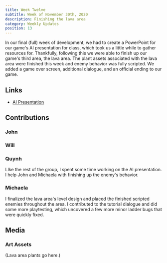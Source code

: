 ```yaml
---
title: Week Twelve
subtitle: Week of November 30th, 2020
description: Finishing the lava area
category: Weekly Updates
position: 13
---
```


In our final (full) week of development, we had to create a PowerPoint for our game's AI presentation for class, which took us a little while to gather resources for. Thankfully, following this we were able to finish up our game's third area, the lava area. The plant assets associated with the lava area were finished this week and enemy behavior was fully scripted. We added a game over screen, additional dialogue, and an official ending to our game.

## Links
- [AI Presentation](./media/week-10/AI-presentation.pdf)

## Contributions
 
### John

### Will

### Quynh
LIke the rest of the group, I spent some time working on the AI presentation. I help John and Michaela with finishing up the enemy's behavior.
### Michaela
I finalized the lava area's level design and placed the finished scripted enemies throughout the area. I contributed to the tutorial dialogue and did some more playtesting, which uncovered a few more minor ladder bugs that were quickly fixed.


## Media

### Art Assets
(Lava area plants go here.)
